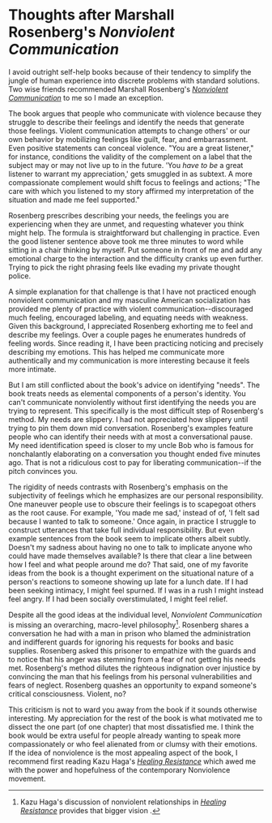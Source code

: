 # Thoughts after Marshall Rosenberg's *Nonviolent Communication*

I avoid outright self-help books because of their tendency to simplify the jungle of human experience into discrete problems with standard solutions.
Two wise friends recommended Marshall Rosenberg's [*Nonviolent Communication*](https://en.wikipedia.org/wiki/Nonviolent_Communication) to me so I made an exception.

The book argues that people who communicate with violence because they struggle to describe their feelings and identify the needs that generate those feelings. 
Violent communication attempts to change others' or our own behavior by mobilizing feelings like guilt, fear, and embarrassment. 
Even positive statements can conceal violence. "You are a great listener," for instance, conditions the validity of the complement on a label that the subject may or may not live up to in the future. 
'You *have to be* a great listener to warrant my appreciation,' gets smuggled in as subtext. 
A more compassionate complement would shift focus to feelings and actions; "The care with which you listened to my story affirmed my interpretation of the situation and made me feel supported." 

Rosenberg prescribes describing your needs, the feelings you are experiencing when they are unmet, and requesting whatever you think might help.
The formula is straightforward but challenging in practice.
Even the good listener sentence above took me three minutes to word while sitting in a chair thinking by myself.
Put someone in front of me and add any emotional charge to the interaction and the difficulty cranks up even further.
Trying to pick the right phrasing feels like evading my private thought police. 

A simple explanation for that challenge is that I have not practiced enough nonviolent communication and my masculine American socialization has provided me plenty of practice with violent communication--discouraged much feeling, encouraged labeling, and equating needs with weakness.
Given this background, I appreciated Rosenberg exhorting me to feel and describe my feelings. 
Over a couple pages he enumerates hundreds of feeling words. Since reading it, I have been practicing noticing and precisely describing my emotions. 
This has helped me communicate more authentically and my communication is more interesting because it feels more intimate.

But I am still conflicted about the book's advice on identifying "needs". 
The book treats needs as elemental components of a person's identity. 
You can't communicate nonviolently without first identifying the needs you are trying to represent. 
This specifically is the most difficult step of Rosenberg's method. 
My needs are slippery. 
I had not appreciated how slippery until trying to pin them down mid conversation. 
Rosenberg's examples feature people who can identify their needs with at most a conversational pause.
My need identification speed is closer to my uncle Bob who is famous for nonchalantly elaborating on a conversation you thought ended five minutes ago.
That is not a ridiculous cost to pay for liberating communication--if the pitch convinces you.

The rigidity of needs contrasts with Rosenberg's emphasis on the subjectivity of feelings which he emphasizes are our personal responsibility. One maneuver people use to obscure their feelings is to scapegoat others as the root cause. For example, 'You made me sad,' instead of of, 'I felt sad because I wanted to talk to someone.' 
Once again, in practice I struggle to construct utterances that take full individual responsibility. 
But even example sentences from the book seem to implicate others albeit subtly. Doesn't my sadness about having no one to talk to implicate anyone who could have made themselves available? 
Is there that clear a line between how I feel and what people around me do?
That said, one of my favorite ideas from the book is a thought experiment on the situational nature of a person's reactions to someone showing up late for a lunch date.
If I had been seeking intimacy, I might feel spurned. If I was in a rush I might instead feel angry. 
If I had been socially overstimulated, I might feel relief.

Despite all the good ideas at the individual level, *Nonviolent Communication* is missing an overarching, macro-level philosophy[^1]. 
Rosenberg shares a conversation he had with a man in prison who blamed the administration and indifferent guards for ignoring his requests for books and basic supplies. 
Rosenberg asked this prisoner to empathize with the guards and to notice that his anger was stemming from a fear of not getting his needs met.
Rosenberg's method dilutes the righteous indignation over injustice by convincing the man that his feelings from his personal vulnerabilities and fears of neglect.
Rosenberg quashes an opportunity to expand someone's critical consciousness.
Violent, no?

This criticism is not to ward you away from the book if it sounds otherwise interesting.
My appreciation for the rest of the book is what motivated me to dissect the one part (of one chapter) that most dissatisfied me.
I think the book would be extra useful for people already wanting to speak more compassionately or who feel alienated from or clumsy with their emotions.
If the idea of nonviolence is the most appealing aspect of the book, I recommend first reading Kazu Haga's [*Healing Resistance*](https://www.parallax.org/product/healing-resistance/) which awed me with the power and hopefulness of the contemporary Nonviolence movement.

[^1]: Kazu Haga's discussion of nonviolent relationships in [*Healing Resistance*](https://www.parallax.org/product/healing-resistance/) provides that bigger vision . 

